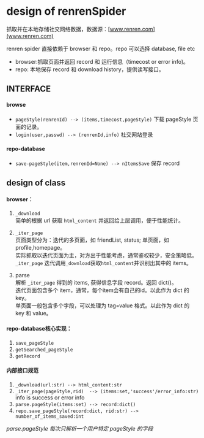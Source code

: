 design of renrenSpider
====================

抓取并在本地存储社交网络数据，数据源：[www.renren.com](www.renren.com)

renren spider 直接依赖于 browser 和 repo。repo 可以选择 database, file etc

* browser:抓取页面并返回 record 和 运行信息（timecost or error info)。<br>
* repo: 本地保存 record 和 download history，提供读写接口。

INTERFACE
---------

#### browse 
* `pageStyle(renrenId) --> (items,timecost,pageStyle)` 下载 pageStyle 页面的记录。
* `login(user,passwd) --> (renrenId,info)` 社交网站登录

#### repo-database
* `save-pageStyle(item,renrenId=None) --> nItemsSave` 保存 record

design of class
--------------------

####  browser：

1. `_download`<br>
简单的根据 url 获取 `html_content` 并返回给上层调用，便于性能统计。

2. `_iter_page`<br>
页面类型分为：迭代的多页面，如 friendList, status; 单页面，如 profile,homepage。<br>
实际抓取以迭代页面为主，对方出于性能考虑，通常鉴权较少，安全策略低。<br>
`_iter_page` 迭代调用`_download`获取`html_content`并识别出其中的 items。

3. parse <br>
解析 `_iter_page` 得到的 items, 获得信息字段 record。返回 dict()。<br>
迭代页面包含多个 item，通常，每个item会有自己的id。以此作为 dict 的 key。<br>
单页面一般包含多个字段，可以处理为 tag=value 格式。以此作为 dict 的 key 和 value。

####  repo-database核心实现：

1. `save_pageStyle`
2. `getSearched_pageStyle`
3. `getRecord`

#### 内部接口规范 

1. `_download(url:str) --> html_content:str`
2. `_iter_page(pageStyle,rid)  --> (items:set,'success'/error_info:str)` info is success or error info
3. `parse.pageStyle(items:set) --> record:dict() `
4. `repo.save_pageStyle(record:dict, rid:str) --> number_of_items_saved:int`

_parse.pageStyle 每次只解析一个用户特定 pageStyle 的字段_
